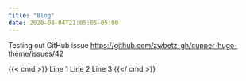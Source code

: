 ```yaml
---
title: "Blog"
date: 2020-08-04T21:05:05-05:00
---
```


Testing out GitHub issue https://github.com/zwbetz-gh/cupper-hugo-theme/issues/42

{{< cmd >}}
Line 1
Line 2
Line 3
{{</ cmd >}}
